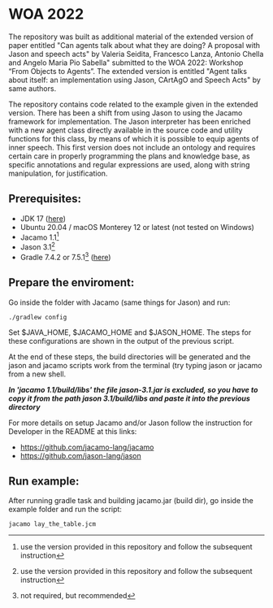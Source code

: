 WOA 2022
====================

The repository was built as additional material of the extended version of paper entitled "Can agents talk about what they are doing? A proposal with Jason and speech acts" by Valeria Seidita, Francesco Lanza, Antonio Chella and Angelo Maria Pio Sabella" submitted to the WOA 2022: Workshop “From Objects to Agents”.
The extended version is entitled "Agent talks about itself: an implementation using Jason, CArtAgO and Speech Acts" by same authors.

The repository contains code related to the example given in the extended version.
There has been a shift from using Jason to using the Jacamo framework for implementation.
The Jason interpreter has been enriched with a new agent class directly available in the source code and utility functions for this class, by means of which it is possible to equip agents of inner speech.
This first version does not include an ontology and requires certain care in properly programming the plans and knowledge base, as specific annotations and regular expressions are used, along with string manipulation, for justification.

Prerequisites:
-----------------

- JDK 17 ([here](https://www.oracle.com/java/technologies/javase/jdk17-archive-downloads.html))
- Ubuntu 20.04 / macOS Monterey 12 or latest (not tested on Windows)
- Jacamo 1.1[^1]
- Jason 3.1[^1]
- Gradle 7.4.2 or 7.5.1[^2] ([here](https://gradle.org/install/)) 

[^1]: use the version provided in this repository and follow the subsequent instruction
[^2]: not required, but recommended

Prepare the enviroment:
----------------

Go inside the folder with Jacamo (same things for Jason) and run:
```
./gradlew config
```
Set $JAVA_HOME, $JACAMO_HOME and $JASON_HOME.
The steps for these configurations are shown in the output of the previous script.

At the end of these steps, the build directories will be generated and the jason and jacamo scripts work from the terminal (try typing jason or jacamo from a new shell.

***In 'jacamo 1.1/build/libs' the file jason-3.1.jar is excluded, so you have to copy it from the path jason 3.1/build/libs and paste it into the previous directory***

For more details on setup Jacamo and/or Jason follow the instruction for Developer in the README at this links: 
- https://github.com/jacamo-lang/jacamo
- https://github.com/jason-lang/jason

Run example:
-------------

After running gradle task and building jacamo.jar (build dir), go inside the example folder and run the script:
```
jacamo lay_the_table.jcm 
```
